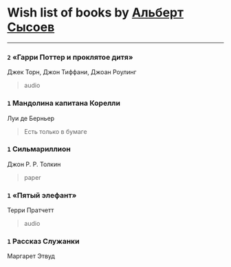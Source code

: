 # Wish list of books by [Альберт Сысоев](http://vk.com/id47446642)
---

### `2` «Гарри Поттер и проклятое дитя»
Джек Торн, Джон Тиффани, Джоан Роулинг
> audio

### `1` Мандолина капитана Корелли
Луи де Берньер
> Есть только в бумаге

### `1` Сильмариллион
Джон Р. Р. Толкин
> paper

### `1` «Пятый элефант»
Терри Пратчетт
> audio

### `1` Рассказ Служанки
Маргарет Этвуд

